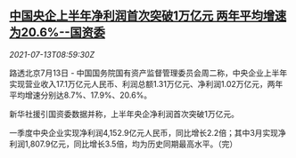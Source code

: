 <!--1626166862000-->
[中国央企上半年净利润首次突破1万亿元 两年平均增速为20.6%--国资委](https://cn.reuters.com/article/china-central-soe-1h-profit-0713-idCNKBS2EJ0QP)
------

<div><i>2021-07-13T08:59:30Z</i></div><p>路透北京7月13日 - 中国国务院国有资产监督管理委员会周二称，中央企业上半年实现营业收入17.1万亿元人民币、利润总额1.31万亿元、净利润1.02万亿元，两年平均增速分别达8.7%、17.9%、20.6%。</p><p>新华社援引国资委数据并称，上半年央企净利润首次突破1万亿元。</p><p>一季度中央企业实现净利润4,152.9亿元人民币，同比增长2.2倍；其中3月实现净利润1,807.9亿元，同比增长3.5倍，均为历史同期最高水平。（完）</p>
